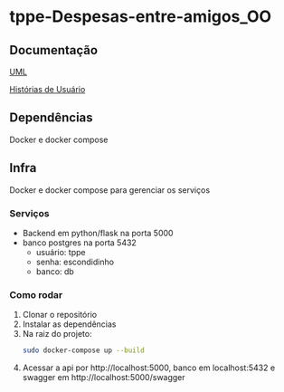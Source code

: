 # tppe-Despesas-entre-amigos_OO

## Documentação

[UML](./docs/assets/Diagrama_de_Classes_UML_Final.pdf)

[Histórias de Usuário](./docs/userStories.md)

## Dependências

Docker e docker compose

## Infra

Docker e docker compose para gerenciar os serviços

### Serviços
- Backend em python/flask na porta 5000
- banco postgres na porta 5432
    - usuário: tppe
    - senha: escondidinho
    - banco: db

### Como rodar

1. Clonar o repositório
2. Instalar as dependências
3. Na raiz do projeto:
    ```bash
    sudo docker-compose up --build
    ```
4. Acessar a api por http://localhost:5000, banco em localhost:5432 e swagger em http://localhost:5000/swagger
